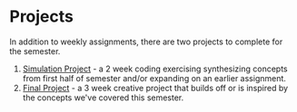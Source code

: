 # Projects

In addition to weekly assignments, there are two projects to complete for the semester.

1. [Simulation Project](simulation) - a 2 week coding exercising synthesizing concepts from first half of semester and/or expanding on an earlier assignment.
2. [Final Project](final) - a 3 week creative project that builds off or is inspired by the concepts we've covered this semester. 

